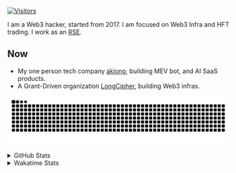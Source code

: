 <!-- markdownlint-disable MD041 MD010 MD033 -->
[![Visitors](https://api.visitorbadge.io/api/daily?path=Akagi201%2FAkagi201&label=Visitors%20Today&countColor=%2337d67a)](https://visitorbadge.io/status?path=Akagi201%2FAkagi201)

I am a Web3 hacker, started from 2017. I am focused on Web3 Infra and HFT trading.
I work as an [RSE](https://us-rse.org/about/what-is-an-rse/).

## Now

* My one person tech company [akjong](https://github.com/akjong), building MEV bot, and AI SaaS products.
* A Grant-Driven organization [LongCipher](https://github.com/longcipher), building Web3 infras.

[![github contribution grid snake animation](https://raw.githubusercontent.com/Akagi201/Akagi201/output/github-contribution-grid-snake.svg#gh-light-mode-only)](https://github.com/Akagi201)

<details>
<summary>GitHub Stats</summary>
  <a href="https://github.com/Akagi201"><img alt="Profile Detail" src="https://raw.githubusercontent.com/Akagi201/Akagi201/master/profile-summary-card-output/dracula/0-profile-details.svg" /></a>
  <a href="https://github.com/Akagi201"><img alt="Github Stats" src="https://raw.githubusercontent.com/Akagi201/Akagi201/master/profile-summary-card-output/dracula/3-stats.svg" /></a>
  <a href="https://github.com/Akagi201"><img alt="Lang By Commits" src="https://raw.githubusercontent.com/Akagi201/Akagi201/master/profile-summary-card-output/dracula/2-most-commit-language.svg" /></a>
</details>

<details>
<summary>Wakatime Stats</summary>
<br>

<!--START_SECTION:waka-->

```txt
From: 01 April 2025 - To: 08 April 2025

Total Time: 74 hrs 13 mins

Other              39 hrs 5 mins   █████████████░░░░░░░░░░░░   52.66 %
Rust               15 hrs 18 mins  █████░░░░░░░░░░░░░░░░░░░░   20.61 %
sh                 4 hrs 23 mins   █▒░░░░░░░░░░░░░░░░░░░░░░░   05.91 %
TypeScript         3 hrs 40 mins   █▒░░░░░░░░░░░░░░░░░░░░░░░   04.96 %
Markdown           3 hrs 13 mins   █░░░░░░░░░░░░░░░░░░░░░░░░   04.34 %
TOML               1 hr 25 mins    ▒░░░░░░░░░░░░░░░░░░░░░░░░   01.92 %
XML                1 hr 23 mins    ▒░░░░░░░░░░░░░░░░░░░░░░░░   01.88 %
JavaScript         1 hr 10 mins    ▒░░░░░░░░░░░░░░░░░░░░░░░░   01.59 %
Solidity           53 mins         ▒░░░░░░░░░░░░░░░░░░░░░░░░   01.20 %
JSON               44 mins         ▒░░░░░░░░░░░░░░░░░░░░░░░░   00.99 %
```

<!--END_SECTION:waka-->

</details>
